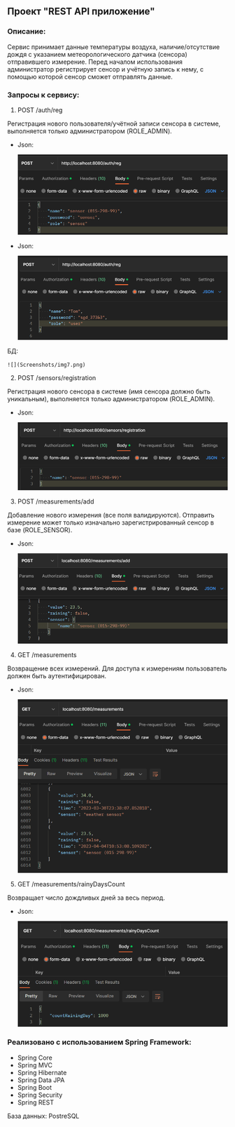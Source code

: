 ## Проект "REST API приложение"
### Описание:
Сервис принимает данные температуры воздуха, наличие/отсутствие дождя с указанием метеорологического датчика (сенсора) отправившего измерение.
Перед началом использования администратор регистрирует сенсор и учётную запись к нему, с помощью которой сенсор сможет отправлять данные. 
### Запросы к сервису:

1) POST /auth/reg

Регистрация нового пользователя/учётной записи сенсора в системе, выполняется только администратором (ROLE_ADMIN).

- Json:

    ![](Screenshots/img1.png)

- Json:

    ![](Screenshots/img6.png)
 
БД:

    ![](Screenshots/img7.png)

2) POST /sensors/registration

Регистрация нового сенсора в системе (имя сенсора должно быть уникальным), выполняется только администратором (ROLE_ADMIN).

- Json:

    ![](Screenshots/img2.png)

3) POST /measurements/add

Добавление нового измерения (все поля валидируются).
Отправить измерение может только изначально зарегистрированный сенсор в базе (ROLE_SENSOR).

- Json:

    ![](Screenshots/img3.png)


4) GET /measurements

Возвращение всех измерений. Для доступа к измерениям пользователь должен быть аутентифицирован.

- Json:

    ![](Screenshots/img4.png)


5) GET /measurements/rainyDaysCount

Возвращает число дождливых дней за весь период.

- Json:

    ![](Screenshots/img5.png)


### Реализовано с использованием Spring Framework:
- Spring Core
- Spring MVC
- Spring Hibernate
- Spring Data JPA
- Spring Boot
- Spring Security
- Spring REST

База данных: PostreSQL